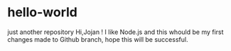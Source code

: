 # hello-world
just another repository
Hi,Jojan !
I like Node.js and this whould be my first changes made
to Github branch, hope this will be successful.
